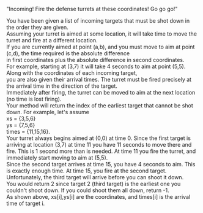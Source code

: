 "Incoming! Fire the defense turrets at these coordinates! Go go go!"  
  
You have been given a list of incoming targets that must be shot down in the order they are given.   
Assuming your turret is aimed at some location, it will take time to move the turret and fire at a different location.   
If you are currently aimed at point (a,b), and you must move to aim at point (c,d), the time required is the absolute difference   
in first coordinates plus the absolute difference in second coordinates.  
For example, starting at (3,7) it will take 4 seconds to aim at point (5,5). Along with the coordinates of each incoming target,  
you are also given their arrival times. The turret must be fired precisely at the arrival time in the direction of the target.  
Immediately after firing, the turret can be moved to aim at the next location (no time is lost firing).  
Your method will return the index of the earliest target that cannot be shot down. For example, let's assume  
    xs    = {3,5,6}  
    ys    = {7,5,6}  
    times = {11,15,16}.  
Your turret always begins aimed at (0,0) at time 0. Since the first target is arriving at location (3,7) at time 11 you have 11 seconds to move there and fire. This is 1 second more than is needed. At time 11 you fire the turret, and immediately start moving to aim at (5,5).  
Since the second target arrives at time 15, you have 4 seconds to aim. This is exactly enough time. At time 15, you fire at the second target.  
Unfortunately, the third target will arrive before you can shoot it down.  
You would return 2 since target 2 (third target) is the earliest one you couldn't shoot down. If you could shoot them all down, return -1.  
As shown above, xs[i],ys[i] are the coordinates, and times[i] is the arrival time of target i.
